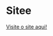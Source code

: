 # Sitee
[Visite o site aqui!]([https://SPF-mcm24.github.io/opa](https://spf-mcm24.github.io/v1/pages/index.html))
